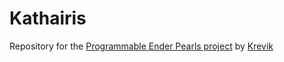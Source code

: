 # Kathairis
Repository for the [Programmable Ender Pearls project](https://www.curseforge.com/minecraft/mc-mods/programmable-ender-pearls) by [Krevik](https://github.com/Krevik)
